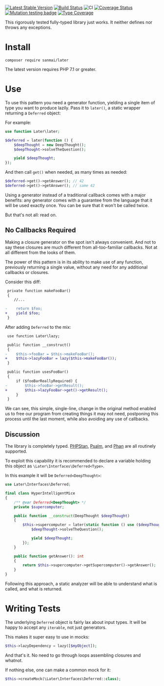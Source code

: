[![Latest Stable Version](https://poser.pugx.org/sanmai/later/v/stable)](https://packagist.org/packages/sanmai/later)
[![Build Status](https://travis-ci.com/sanmai/later.svg?branch=master)](https://travis-ci.com/sanmai/later)
![CI](https://github.com/sanmai/later/workflows/CI/badge.svg)
[![Coverage Status](https://coveralls.io/repos/github/sanmai/later/badge.svg?branch=master)](https://coveralls.io/github/sanmai/later?branch=master)
[![Mutation testing badge](https://badge.stryker-mutator.io/github.com/sanmai/later/master)](https://infection.github.io/)
[![Type Coverage](https://shepherd.dev/github/sanmai/later/coverage.svg)](https://shepherd.dev/github/sanmai/later)

This rigorously tested fully-typed library just works. It neither defines nor throws any exceptions.

# Install

    composer require sanmai/later

The latest version requires PHP 7.1 or greater.

# Use 

To use this pattern you need a generator function, yielding a single item of type you want to produce lazily. Pass it to `later()`, a static wrapper returning a `Deferred` object:

For example:

```php
use function Later\later;

$deferred = later(function () {
    $deepThought = new DeepThought();
    $deepThought->solveTheQuestion();

    yield $deepThought;
});
```

And then call `get()` when needed, as many times as needed:

```php
$deferred->get()->getAnswer(); // 42
$deferred->get()->getAnswer(); // same 42
```

Using a generator instead of a traditional callback comes with a major benefits: any generator comes with a guarantee from the language that it will be used exactly once. You can be sure that it won't be called twice.

But that's not all: read on.

## No Callbacks Required

Making a closure generator on the spot isn't always convenient. And not to say these closures are much different from all-too-familiar callbacks. Not at all different from the looks of them.

The power of this pattern is in its ability to make use of any function, previously returning a single value, without any need for any additional callbacks or closures.

Consider this diff:

```diff
 private function makeFooBar()
 {
    //...

-    return $foo;
+    yield $foo;
 }
```

After adding `Deferred` to the mix:

```diff
 use function Later\lazy;

 public function __construct()
 {
-    $this->fooBar = $this->makeFooBar();
+    $this->lazyFooBar = lazy($this->makeFooBar());
 }

 public function usesFooBar()
 {
     if ($fooBarReallyRequired) {
-        $this->fooBar->getResult();
+        $this->lazyFooBar->get()->getResult();
     }
 }
```

We can see, this simple, single-line, change in the original method enabled us to free our program from creating things it may not need, postponing this process until the last moment, while also avoiding any use of callbacks.

## Discussion

The library is completely typed. [PHPStan](https://github.com/phpstan/phpstan), [Psalm](https://github.com/vimeo/psalm), and [Phan](https://github.com/phan/phan) are all routinely supported.

To exploit this capability it is recommended to declare a variable holding this object as `\Later\Interfaces\Deferred<Type>`.

In this example it will be `Deferred<DeepThought>`:

```php
use Later\Interfaces\Deferred;

final class HyperIntelligentMice
{
    /** @var Deferred<DeepThought> */
    private $supercomputer;

    public function __construct(DeepThought $deepThought)
    {
        $this->supercomputer = later(static function () use ($deepThought): iterable {
            $deepThought->solveTheQuestion();

            yield $deepThought;
        });
    }

    public function getAnswer(): int
    {
        return $this->supercomputer->getSupercomputer()->getAnswer();
    }
}
```

Following this approach, a static analyzer will be able to understand what is called, and what is returned.

# Writing Tests

The underlying `Deferred` object is fairly lax about input types. It will be happy to accept any `iterable`, not just generators.

This makes it super easy to use in mocks:

```php
$this->lazyDependency = lazy([$myObject]);
```

And that's it. No need to go through loops assembling closures and whatnot.

If nothing else, one can make a common mock for it:

```php
$this->createMock(\Later\Interfaces\Deferred::class);
```

